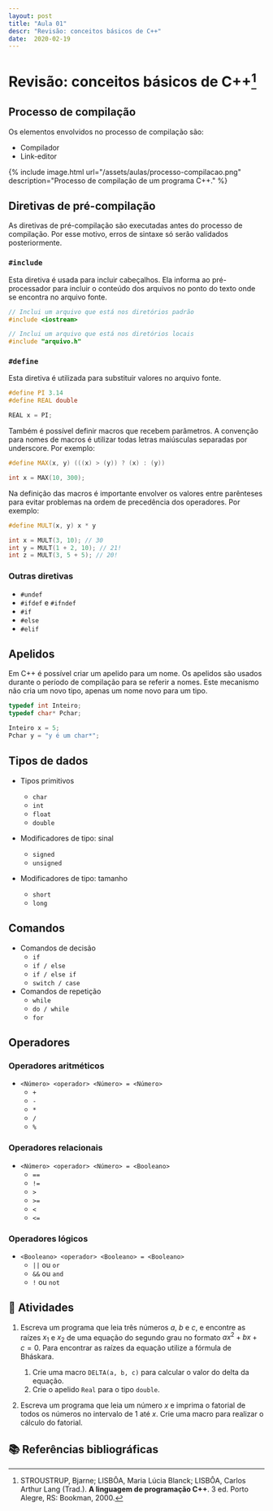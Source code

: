 ```yaml
---
layout: post
title: "Aula 01"
descr: "Revisão: conceitos básicos de C++"
date:  2020-02-19
---
```


# Revisão: conceitos básicos de C++[^1]

## Processo de compilação

Os elementos envolvidos no processo de compilação são:

- Compilador
- Link-editor

{% include image.html url="/assets/aulas/processo-compilacao.png" description="Processo de compilação de um programa C++." %}


## Diretivas de pré-compilação

As diretivas de pré-compilação são executadas antes do processo de compilação. Por esse motivo, erros de sintaxe só serão validados posteriormente.

### `#include`

Esta diretiva é usada para incluir cabeçalhos. Ela informa ao pré-processador para incluir o conteúdo dos arquivos no ponto do texto onde se encontra no arquivo fonte. 

```c++
// Inclui um arquivo que está nos diretórios padrão
#include <iostream>

// Inclui um arquivo que está nos diretórios locais
#include "arquivo.h"
```

### `#define`

Esta diretiva é utilizada para substituir valores no arquivo fonte. 

```c++
#define PI 3.14
#define REAL double

REAL x = PI;
```

Também é possível definir macros que recebem parâmetros. A convenção para nomes de macros é utilizar todas letras maiúsculas separadas por underscore. Por exemplo:

```c++
#define MAX(x, y) (((x) > (y)) ? (x) : (y))

int x = MAX(10, 300);
```

Na definição das macros é importante envolver os valores entre parênteses para evitar problemas na ordem de precedência dos operadores. Por exemplo:

```c++
#define MULT(x, y) x * y

int x = MULT(3, 10); // 30
int y = MULT(1 + 2, 10); // 21!
int z = MULT(3, 5 + 5); // 20!
```

### Outras diretivas

- `#undef`
- `#ifdef` e `#ifndef`
- `#if`
- `#else`
- `#elif`

## Apelidos

Em C++ é possível criar um apelido para um nome. Os apelidos são usados durante o período de compilação para se referir a nomes. Este mecanismo não cria um novo tipo, apenas um nome novo para um tipo.

```c++
typedef int Inteiro;
typedef char* Pchar;

Inteiro x = 5;
Pchar y = "y é um char*"; 
```

## Tipos de dados

- Tipos primitivos
    - `char`
    - `int`
    - `float`
    - `double`

- Modificadores de tipo: sinal
    - `signed`
    - `unsigned`

- Modificadores de tipo: tamanho
    - `short`
    - `long`

## Comandos

- Comandos de decisão
    - `if`
    - `if / else`
    - `if / else if`
    - `switch / case`
- Comandos de repetição
    - `while`
    - `do / while`
    - `for`

## Operadores

### Operadores aritméticos

- `<Número> <operador> <Número> = <Número>`
    - `+`
    - `-`
    - `*`
    - `/`
    - `%`

### Operadores relacionais

- `<Número> <operador> <Número> = <Booleano>`
    - `==` 
    - `!=`
    - `>`
    - `>=`
    - `<`
    - `<=`

### Operadores lógicos

- `<Booleano> <operador> <Booleano> = <Booleano>`
    - `||` ou `or` 
    - `&&` ou `and`
    - `!` ou `not`

## :pencil: Atividades

1. Escreva um programa que leia três números $a$, $b$ e $c$, e encontre as raízes $x_1$ e $x_2$ de uma equação do segundo grau no formato $ax^2 + bx + c = 0$. Para encontrar as raízes da equação utilize a fórmula de Bháskara.
    
    1. Crie uma macro `DELTA(a, b, c)` para calcular o valor do delta da equação.
    2. Crie o apelido `Real` para o tipo `double`.

2. Escreva um programa que leia um número $x$ e imprima o fatorial de todos os números no intervalo de 1 até $x$. Crie uma macro para realizar o cálculo do fatorial. 

## :books: Referências bibliográficas

[^1]: STROUSTRUP, Bjarne; LISBÔA, Maria Lúcia Blanck; LISBÔA, Carlos Arthur Lang (Trad.). **A linguagem de programação C++**. 3 ed. Porto Alegre, RS: Bookman, 2000.
